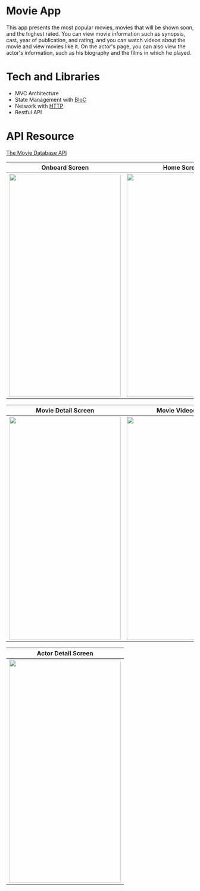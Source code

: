 # Movie App

This app presents the most popular movies, movies that will be shown soon, and the highest rated. You can view movie information such as synopsis, cast, year of publication, and rating, and you can watch videos about the movie and view movies like it. On the actor's page, you can also view the actor's information, such as his biography and the films in which he played.

# Tech and Libraries

- MVC Architecture
- State Management with [BloC](https://pub.dev/packages/flutter_bloc)
- Network with [HTTP](https://pub.dev/packages/http)
- Restful API 

# API Resource

[The Movie Database API](https://developers.themoviedb.org/3/getting-started/introduction)


| Onboard Screen| Home Screen  | See All Screen  |
|:-------------:| :-------------:| :-------------: |
| <img src="https://user-images.githubusercontent.com/47283850/186130655-b31b221a-b755-4333-a0c4-2f69c7fe2f25.png" width="300" height="600"> | <img src="https://user-images.githubusercontent.com/47283850/186130897-46cd2d05-1092-4a28-843a-f4ae635ac511.png" width="300" height="600"> |  <img src="https://user-images.githubusercontent.com/47283850/186131836-b2d4ad14-71a0-4de4-8ac0-14a57111d3cf.png" width="300" height="600">     |


| Movie Detail Screen| Movie Videos Tab  | Similer Movies Tab|
| :-------------: |:-------------:|:-------------: |
| <img src="https://user-images.githubusercontent.com/47283850/186131914-a5e28375-cd58-4e98-b62c-dd922ed87755.png" width="300" height="600"> | <img src="https://user-images.githubusercontent.com/47283850/186132101-18928dab-2e83-41a2-9f86-7a3048957c83.png" width="300" height="600"> | <img src="https://user-images.githubusercontent.com/47283850/186132337-1e36581a-dfdf-440f-b609-dea956eb6b84.png" width="300" height="600"> |

| Actor Detail Screen|
|:-------------:|
| <img src="https://user-images.githubusercontent.com/47283850/186132452-2c26d0a6-05b1-4f8e-b367-6d734bb43a27.png" width="300" height="600"> |



